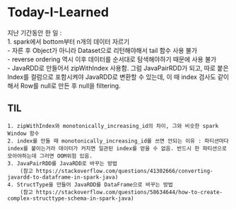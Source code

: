 # Today-I-Learned

지난 기간동안 한 일 : \
    1. spark에서 bottom부터 n개의 데이터 자르기 \
        - 자른 후 Object가 아니라 Dataset으로 리턴해야해서 tail 함수 사용 불가 \
        - reverse ordering 역시 이후 데이터를 순서대로 탐색해야하기 때문에 사용 불가 \
        - JavaRDD로 만들어서 zipWithIndex 사용함. 그럼 JavaPairRDD가 되고, 따로 붙은 Index를 컬럼으로 포함시켜야 JavaRDD로 변환할 수 있는데, 이 때 index 검사도 같이 해서 Row를 null로 만든 후 null을 filtering.



## TIL
    1. zipWithIndex와 monotonically_increasing_id의 차이, 그와 비슷한 spark Window 함수
    2. index를 만들 때 monotonically_increasing_id를 쓰면 안되는 이유 : 파티션마다 index를 붙이는거라 데이터가 커지면 일관된 index를 얻을 수 없음. 반드시 한 파티션으로 모아야하는데 그러면 OOM위험 있음.
    3. JavaPairRDD를 JavaRDD로 바꾸는 방법
        (참고 https://stackoverflow.com/questions/41302666/converting-javardd-to-dataframe-in-spark-java)
    4. StructType을 만들어 JavaRDD를 DataFrame으로 바꾸는 방법
        (참고 https://stackoverflow.com/questions/58634644/how-to-create-complex-structtype-schema-in-spark-java)